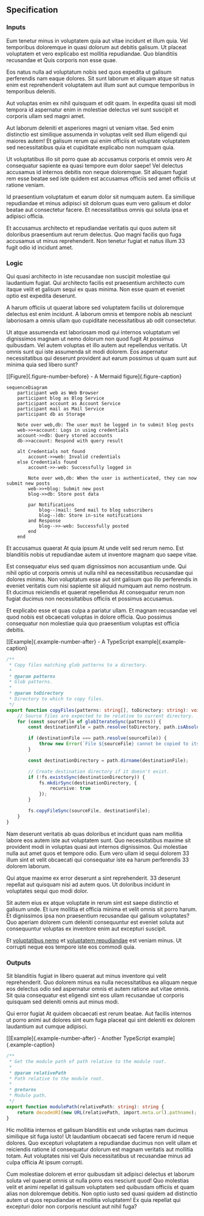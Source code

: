 ## Specification

### Inputs

Eum tenetur minus in voluptatem quia aut vitae incidunt et illum quia. Vel temporibus doloremque in quasi dolorum aut debitis galisum. Ut placeat voluptatem et vero explicabo est mollitia repudiandae. Quo blanditiis recusandae et Quis corporis non esse quae.

Eos natus nulla ad voluptatum nobis sed quos expedita ut galisum perferendis nam eaque dolores. Sit sunt laborum et aliquam atque sit natus enim est reprehenderit voluptatem aut illum sunt aut cumque temporibus in temporibus deleniti.

Aut voluptas enim ex nihil quisquam et odit quam. In expedita quasi sit modi tempora id aspernatur enim in molestiae delectus vel sunt suscipit et corporis ullam sed magni amet.

Aut laborum deleniti et asperiores magni ut veniam vitae. Sed enim distinctio est similique assumenda in voluptas velit sed illum eligendi qui maiores autem! Et galisum rerum qui enim officiis et voluptate voluptatem sed necessitatibus quia et cupiditate explicabo non numquam quia.

Ut voluptatibus illo sit porro quae ab accusamus corporis et omnis vero At consequatur sapiente ea quasi tempore eum dolor saepe! Vel delectus accusamus id internos debitis non neque doloremque. Sit aliquam fugiat rem esse beatae sed iste quidem est accusamus officiis sed amet officiis ut ratione veniam.

Id praesentium voluptatum et earum dolor sit numquam autem. Ea similique repudiandae et minus adipisci sit dolorum quas eum vero galisum et dolor beatae aut consectetur facere. Et necessitatibus omnis qui soluta ipsa et adipisci officia.

Et accusamus architecto et repudiandae veritatis qui quos autem sit doloribus praesentium aut rerum delectus. Quo magni facilis quo fuga accusamus ut minus reprehenderit. Non tenetur fugiat et natus illum 33 fugit odio id incidunt amet.

### Logic

Qui quasi architecto in iste recusandae non suscipit molestiae qui laudantium fugiat. Qui architecto facilis est praesentium architecto cum itaque velit et galisum sequi ex quas minima. Non esse quam et eveniet optio est expedita deserunt.

A harum officiis ut quaerat labore sed voluptatem facilis ut doloremque delectus est enim incidunt. A laborum omnis et tempore nobis ab nesciunt laboriosam a omnis ullam quo cupiditate necessitatibus ab odit consectetur.

Ut atque assumenda est laboriosam modi qui internos voluptatum vel dignissimos magnam ut nemo dolorum non quod fugit At possimus quibusdam. Vel autem voluptas et illo autem aut repellendus veritatis. Ut omnis sunt qui iste assumenda sit modi dolorem. Eos aspernatur necessitatibus qui deserunt provident aut earum possimus ut quam sunt aut minima quia sed libero sunt?

[[Figure]{.figure-number-before} - A Mermaid figure]{.figure-caption}

```mermaid {#a-mermaid-figure}
sequenceDiagram
    participant web as Web Browser
    participant blog as Blog Service
    participant account as Account Service
    participant mail as Mail Service
    participant db as Storage

    Note over web,db: The user must be logged in to submit blog posts
    web->>+account: Logs in using credentials
    account->>db: Query stored accounts
    db->>account: Respond with query result

    alt Credentials not found
        account->>web: Invalid credentials
    else Credentials found
        account->>-web: Successfully logged in

        Note over web,db: When the user is authenticated, they can now submit new posts
        web->>+blog: Submit new post
        blog->>db: Store post data

        par Notifications
            blog--)mail: Send mail to blog subscribers
            blog--)db: Store in-site notifications
        and Response
            blog-->>-web: Successfully posted
        end
    end
```

Et accusamus quaerat At quia ipsum At unde velit sed rerum nemo. Est blanditiis nobis ut repudiandae autem ut inventore magnam quo saepe vitae.

Est consequatur eius sed quam dignissimos non accusantium unde. Qui nihil optio ut corporis omnis ut nulla nihil ea necessitatibus recusandae qui dolores minima. Non voluptatum esse aut sint galisum quo illo perferendis in eveniet veritatis cum nisi sapiente sit aliquid numquam aut nemo nostrum. Et ducimus reiciendis et quaerat repellendus At consequatur rerum non fugiat ducimus non necessitatibus officiis et possimus accusamus.

Et explicabo esse et quas culpa a pariatur ullam. Et magnam recusandae vel quod nobis est obcaecati voluptas in dolore officia. Quo possimus consequatur non molestiae quia quo praesentium voluptas est officia debitis.

[[Example]{.example-number-after} - A TypeScript example]{.example-caption}

```typescript {#a-typescript-example}
/**
 * Copy files matching glob patterns to a directory.
 *
 * @param patterns
 * Glob patterns.
 *
 * @param toDirectory
 * Directory to which to copy files.
 */
export function copyFiles(patterns: string[], toDirectory: string): void {
    // Source files are expected to be relative to current directory.
    for (const sourceFile of globIterateSync(patterns)) {
        const destinationFile = path.resolve(toDirectory, path.isAbsolute(sourceFile) ? path.basename(sourceFile) : sourceFile);

        if (destinationFile === path.resolve(sourceFile)) {
            throw new Error(`File ${sourceFile} cannot be copied to itself.`);
        }

        const destinationDirectory = path.dirname(destinationFile);

        // Create destination directory if it doesn't exist.
        if (!fs.existsSync(destinationDirectory)) {
            fs.mkdirSync(destinationDirectory, {
                recursive: true
            });
        }

        fs.copyFileSync(sourceFile, destinationFile);
    }
}
```

Nam deserunt veritatis ab quas doloribus et incidunt quas nam mollitia labore eos autem iste aut voluptatem sunt. Quo necessitatibus maxime sit provident modi in voluptas quasi aut internos dignissimos. Qui molestiae nulla aut amet quos et tempore odio. Eum vero ullam id sequi dolorem 33 illum sint et velit obcaecati qui consequatur iste ea harum perferendis 33 dolorem laborum.

Qui atque maxime ex error deserunt a sint reprehenderit. 33 deserunt repellat aut quisquam nisi ad autem quos. Ut doloribus incidunt in voluptates sequi quo modi dolor.

Sit autem eius ex atque voluptate in rerum sint est saepe distinctio et galisum unde. Et iure mollitia et officia minima et velit omnis sit porro harum. Et dignissimos ipsa non praesentium recusandae qui galisum voluptates? Quo aperiam dolorem cum deleniti consequuntur est eveniet soluta aut consequuntur voluptas ex inventore enim aut excepturi suscipit.

Et [voluptatibus nemo](#a-mermaid-figure) et [voluptatem repudiandae](#a-typescript-example) est veniam minus. Ut corrupti neque eos tempore iste eos commodi quia.

### Outputs

Sit blanditiis fugiat in libero quaerat aut minus inventore qui velit reprehenderit. Quo dolorem minus ea nulla necessitatibus ea aliquam neque eos delectus odio sed aspernatur omnis et autem ratione aut vitae omnis. Sit quia consequatur est eligendi sint eos ullam recusandae ut corporis quisquam sed deleniti omnis aut minus modi.

Qui error fugiat At quidem obcaecati est rerum beatae. Aut facilis internos ut porro animi aut dolores sint eum fuga placeat qui sint deleniti ex dolorem laudantium aut cumque adipisci.

[[Example]{.example-number-after} - Another TypeScript example]{.example-caption}

```typescript {#another-typescript-example}
/**
 * Get the module path of path relative to the module root.
 *
 * @param relativePath
 * Path relative to the module root.
 *
 * @returns
 * Module path.
 */
export function modulePath(relativePath: string): string {
    return decodeURI(new URL(relativePath, import.meta.url).pathname);
}
```

Hic mollitia internos et galisum blanditiis est unde voluptas nam ducimus similique sit fuga iusto! Ut laudantium obcaecati sed facere rerum id neque dolores. Quo excepturi voluptatem a repudiandae ducimus non velit ullam et reiciendis ratione id consequatur dolorum est magnam veritatis aut mollitia totam. Aut voluptates nisi vel Quis necessitatibus ut recusandae minus ad culpa officia At ipsum corrupti.

Cum molestiae dolorem et error quibusdam sit adipisci delectus et laborum soluta vel quaerat omnis ut nulla porro eos nesciunt quod! Quo molestias velit et animi repellat id galisum voluptatem sed quibusdam officiis et quam alias non doloremque debitis. Non optio iusto sed quasi quidem ad distinctio autem ut quos repudiandae et mollitia voluptatem! Ex quia repellat qui excepturi dolor non corporis nesciunt aut nihil fuga?
